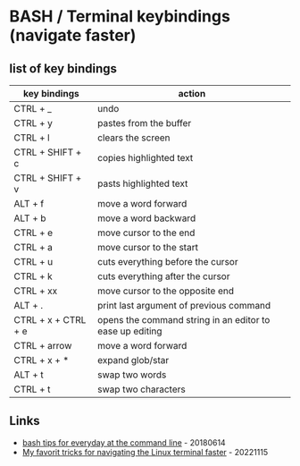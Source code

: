 # BASH / Terminal keybindings (navigate faster)

## list of key bindings

| key bindings | action |
| --- | --- |
| CTRL + _ | undo |
| CTRL + y | pastes from the buffer |
| CTRL + l | clears the screen |
| CTRL + SHIFT + c | copies highlighted text |
| CTRL + SHIFT + v | pasts highlighted text |
| ALT + f | move a word forward |
| ALT + b | move a word backward |
| CTRL + e | move cursor to the end |
| CTRL + a | move cursor to the start |
| CTRL + u | cuts everything before the cursor |
| CTRL + k | cuts everything after the cursor |
| CTRL + xx | move cursor to the opposite end |
| ALT + . | print last argument of previous command |
| CTRL + x + CTRL + e | opens the command string in an editor to ease up editing |
| CTRL + arrow | move a word forward |
| CTRL + x + * | expand glob/star |
| ALT + t | swap two words |
| CTRL + t | swap two characters |

## Links

* [bash tips for everyday at the command line](https://opensource.com/article/18/5/bash-tricks) - 20180614
* [My favorit tricks for navigating the Linux terminal faster](https://opensource.com/article/22/11/navigate-linux-terminal-faster) - 20221115

